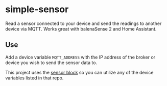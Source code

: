 # simple-sensor
Read a sensor connected to your device and send the readings to another device via MQTT. Works great with balenaSense 2 and Home Assistant.

## Use
Add a device variable `MQTT_ADDRESS` with the IP address of the broker or device you wish to send the sensor data to.

This project uses the [sensor block](https://github.com/balenablocks/sensor) so you can utilize any of the device variables listed in that repo.

